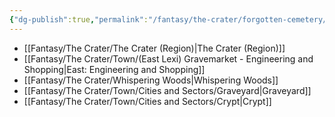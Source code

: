 ```yaml
---
{"dg-publish":true,"permalink":"/fantasy/the-crater/forgotten-cemetery/","tags":["thecrater","cryptid","Dungeon","mainquest","lore"]}
---
```




- [[Fantasy/The Crater/The Crater (Region)\|The Crater (Region)]]
- [[Fantasy/The Crater/Town/(East Lexi) Gravemarket - Engineering and Shopping\|East: Engineering and Shopping]]
- [[Fantasy/The Crater/Whispering Woods\|Whispering Woods]]
- [[Fantasy/The Crater/Town/Cities and Sectors/Graveyard\|Graveyard]]
- [[Fantasy/The Crater/Town/Cities and Sectors/Crypt\|Crypt]]




